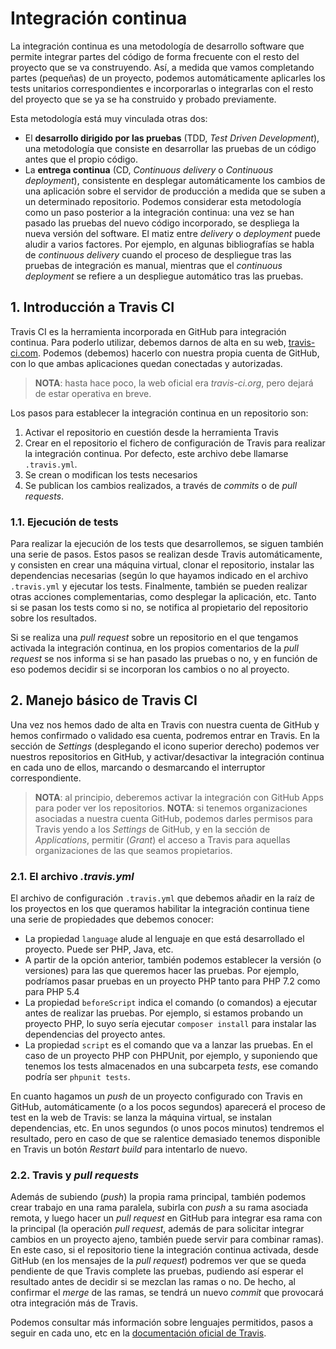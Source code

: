# Integración continua

La integración continua es una metodología de desarrollo software que permite integrar partes del código de forma frecuente con el resto del proyecto que se va construyendo. Así, a medida que vamos completando partes (pequeñas) de un proyecto, podemos automáticamente aplicarles los tests unitarios correspondientes e incorporarlas o integrarlas con el resto del proyecto que se ya se ha construido y probado previamente.

Esta metodología está muy vinculada otras dos:

* El **desarrollo dirigido por las pruebas** (TDD, *Test Driven Development*), una metodología que consiste en desarrollar las pruebas de un código antes que el propio código.
* La **entrega continua** (CD, *Continuous delivery* o *Continuous deployment*), consistente en desplegar automáticamente los cambios de una aplicación sobre el servidor de producción a medida que se suben a un determinado repositorio. Podemos considerar esta metodología como un paso posterior a la integración continua: una vez se han pasado las pruebas del nuevo código incorporado, se despliega la nueva versión del software. El matiz entre *delivery* o *deployment* puede aludir a varios factores. Por ejemplo, en algunas bibliografías se habla de *continuous delivery* cuando el proceso de despliegue tras las pruebas de integración es manual, mientras que el *continuous deployment* se refiere a un despliegue automático tras las pruebas.

## 1. Introducción a Travis CI

Travis CI es la herramienta incorporada en GitHub para integración continua. Para poderlo utilizar, debemos darnos de alta en su web, [travis-ci.com](https://www.travis-ci.com/). Podemos (debemos) hacerlo con nuestra propia cuenta de GitHub, con lo que ambas aplicaciones quedan conectadas y autorizadas.

> **NOTA**: hasta hace poco, la web oficial era *travis-ci.org*, pero dejará de estar operativa en breve.

Los pasos para establecer la integración continua en un repositorio son:

1. Activar el repositorio en cuestión desde la herramienta Travis
2. Crear en el repositorio el fichero de configuración de Travis para realizar la integración continua. Por defecto, este archivo debe llamarse `.travis.yml`.
3. Se crean o modifican los tests necesarios
4. Se publican los cambios realizados, a través de *commits* o de *pull requests*.

### 1.1. Ejecución de tests

Para realizar la ejecución de los tests que desarrollemos, se siguen también una serie de pasos. Estos pasos se realizan desde Travis automáticamente, y consisten en crear una máquina virtual, clonar el repositorio, instalar las dependencias necesarias (según lo que hayamos indicado en el archivo `.travis.yml` y ejecutar los tests. Finalmente, también se pueden realizar otras acciones complementarias, como desplegar la aplicación, etc. Tanto si se pasan los tests como si no, se notifica al propietario del repositorio sobre los resultados.

Si se realiza una *pull request* sobre un repositorio en el que tengamos activada la integración continua, en los propios comentarios de la *pull request* se nos informa si se han pasado las pruebas o no, y en función de eso podemos decidir si se incorporan los cambios o no al proyecto.

## 2. Manejo básico de Travis CI

Una vez nos hemos dado de alta en Travis con nuestra cuenta de GitHub y hemos confirmado o validado esa cuenta, podremos entrar en Travis. En la sección de *Settings* (desplegando el icono superior derecho) podemos ver nuestros repositorios en GitHub, y activar/desactivar la integración continua en cada uno de ellos, marcando o desmarcando el interruptor correspondiente.

> **NOTA**: al principio, deberemos activar la integración con GitHub Apps para poder ver los repositorios.
> **NOTA**: si tenemos organizaciones asociadas a nuestra cuenta GitHub, podemos darles permisos para Travis yendo a los *Settings* de GitHub, y en la sección de *Applications*, permitir (*Grant*) el acceso a Travis para aquellas organizaciones de las que seamos propietarios.

### 2.1. El archivo *.travis.yml*

El archivo de configuración `.travis.yml` que debemos añadir en la raíz de los proyectos en los que queramos habilitar la integración continua tiene una serie de propiedades que debemos conocer:

* La propiedad `language` alude al lenguaje en que está desarrollado el proyecto. Puede ser PHP, Java, etc.
* A partir de la opción anterior, también podemos establecer la versión (o versiones) para las que queremos hacer las pruebas. Por ejemplo, podríamos pasar pruebas en un proyecto PHP tanto para PHP 7.2 como para PHP 5.4
* La propiedad `beforeScript` indica el comando (o comandos) a ejecutar antes de realizar las pruebas. Por ejemplo, si estamos probando un proyecto PHP, lo suyo sería ejecutar `composer install` para instalar las dependencias del proyecto antes.
* La propiedad `script` es el comando que va a lanzar las pruebas. En el caso de un proyecto PHP con PHPUnit, por ejemplo, y suponiendo que tenemos los tests almacenados en una subcarpeta *tests*, ese comando podría ser `phpunit tests`.

En cuanto hagamos un *push* de un proyecto configurado con Travis en GitHub, automáticamente (o a los pocos segundos) aparecerá el proceso de test en la web de Travis: se lanza la máquina virtual, se instalan dependencias, etc. En unos segundos (o unos pocos minutos) tendremos el resultado, pero en caso de que se ralentice demasiado tenemos disponible en Travis un botón *Restart build* para intentarlo de nuevo.

### 2.2. Travis y *pull requests*

Además de subiendo (*push*) la propia rama principal, también podemos crear trabajo en una rama paralela, subirla con *push* a su rama asociada remota, y luego hacer un *pull request* en GitHub para integrar esa rama con la principal (la operación *pull request*, además de para solicitar integrar cambios en un proyecto ajeno, también puede servir para combinar ramas). En este caso, si el repositorio tiene la integración continua activada, desde GitHub (en los mensajes de la *pull request*) podremos ver que se queda pendiente de que Travis complete las pruebas, pudiendo así esperar el resultado antes de decidir si se mezclan las ramas o no. De hecho, al confirmar el *merge* de las ramas, se tendrá un nuevo *commit* que provocará otra integración más de Travis.

Podemos consultar más información sobre lenguajes permitidos, pasos a seguir en cada uno, etc en la [documentación oficial de Travis](https://docs.travis-ci.com/).

